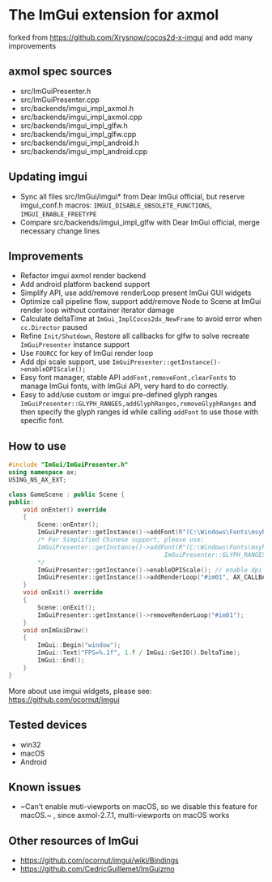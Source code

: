 # The ImGui extension for axmol

forked from https://github.com/Xrysnow/cocos2d-x-imgui and add many improvements

## axmol spec sources

- src/ImGuiPresenter.h
- src/ImGuiPresenter.cpp
- src/backends/imgui_impl_axmol.h
- src/backends/imgui_impl_axmol.cpp
- src/backends/imgui_impl_glfw.h
- src/backends/imgui_impl_glfw.cpp
- src/backends/imgui_impl_android.h
- src/backends/imgui_impl_android.cpp

## Updating imgui

- Sync all files src/ImGui/imgui* from Dear ImGui official, but reserve imgui_conf.h macros: `IMGUI_DISABLE_OBSOLETE_FUNCTIONS`, `IMGUI_ENABLE_FREETYPE`
- Compare src/backends/imgui_impl_glfw with Dear ImGui official, merge necessary change lines

## Improvements

* Refactor imgui axmol render backend
* Add android platform backend support
* Simplify API, use add/remove renderLoop present ImGui GUI widgets
* Optimize call pipeline flow, support add/remove Node to Scene at ImGui render loop without container iterator damage
* Calculate deltaTime at ```ImGui_ImplCocos2dx_NewFrame``` to avoid error when ```cc.Director``` paused
* Refine ```Init/Shutdown```, Restore all callbacks for glfw to solve recreate ```ImGuiPresenter``` instance support
* Use ```FOURCC``` for key of ImGui render loop
* Add dpi scale support, use ```ImGuiPresenter::getInstance()->enableDPIScale();```
* Easy font manager, stable API ```addFont,removeFont,clearFonts``` to manage ImGui fonts, with ImGui API, very hard to do correctly.
* Easy to add/use custom or imgui pre-defined glyph ranges ```ImGuiPresenter::GLYPH_RANGES,addGlyphRanges,removeGlyphRanges```
and then specify the glyph ranges id while calling `addFont`
to use those with specific font.

## How to use

```cpp
#include "ImGui/ImGuiPresenter.h"
using namespace ax;
USING_NS_AX_EXT;

class GameScene : public Scene {
public:
    void onEnter() override
    {
        Scene::onEnter();
        ImGuiPresenter::getInstance()->addFont(R"(C:\Windows\Fonts\msyh.ttc)");
        /* For Simplified Chinese support, please use:
        ImGuiPresenter::getInstance()->addFont(R"(C:\Windows\Fonts\msyh.ttc)", ImGuiPresenter::DEFAULT_FONT_SIZE,
                                           ImGuiPresenter::GLYPH_RANGES::CHINESE_GENERAL);
        */
        ImGuiPresenter::getInstance()->enableDPIScale(); // enable dpi scale for 4K display support, depends at least one valid ttf/ttc font was added.
        ImGuiPresenter::getInstance()->addRenderLoop("#im01", AX_CALLBACK_0(GameScene::onImGuiDraw, this), this);
    }
    void onExit() override
    {
        Scene::onExit();
        ImGuiPresenter::getInstance()->removeRenderLoop("#im01");
    }
    void onImGuiDraw()
    {
        ImGui::Begin("window");
        ImGui::Text("FPS=%.1f", 1.f / ImGui::GetIO().DeltaTime);
        ImGui::End();
    }
}

```
More about use imgui widgets, please see: https://github.com/ocornut/imgui

## Tested devices

* win32
* macOS
* Android

## Known issues

- ~Can't enable muti-viewports on macOS, so we disable this feature for macOS.~ , since axmol-2.7.1, multi-viewports on macOS works

## Other resources of ImGui

* https://github.com/ocornut/imgui/wiki/Bindings
* https://github.com/CedricGuillemet/ImGuizmo
